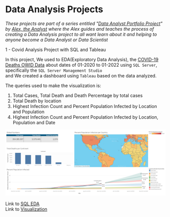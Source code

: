 # Data Analysis Projects

<em>These projects are part of a series entitled "[Data Analyst Portfolio Project](https://www.youtube.com/playlist?list=PLUaB-1hjhk8H48Pj32z4GZgGWyylqv85f)" by [Alex, the Analyst](https://www.youtube.com/channel/UC7cs8q-gJRlGwj4A8OmCmXg) where the Alex guides and teaches the process of creating a Data Analysis project to all want learn about it and helping to anyone become a Data Analyst or Data Scientist</em>

1 - Covid Analysis Project with SQL and Tableau

In this project, We used to EDA(Exploratory Data Analysis), the [COVID-19 Deaths OWID Data](https://ourworldindata.org/covid-deaths) about dates of 01-2020 to 01-2022 
using `SQL Server`, specifically the `SQL Server Management Studio`<br>
and We created a dashboard using `Tableau` based on the data analyzed.

The queries used to make the visualization is: 
1. Total Cases, Total Death and Death Percentage by total cases
2. Total Death by location
3. Highest Infection Count and Percent Population Infected by Location and Population
4. Highest Infection Count and Percent Population Infected by Location, Population and Date

<img src="COVID_Dashboard_Image.png">

Link to [SQL EDA](https://github.com/brenascimento/PortfolioProjects/blob/main/COVID%20Portfolio%20Project%20Actual%20Scripts%20in%20Video.sql) <br>
Link to [Visualization](https://public.tableau.com/app/profile/brenno.nascimento.de.oliveira/viz/CovidDashboard2022_16438369581080/Painel1)
